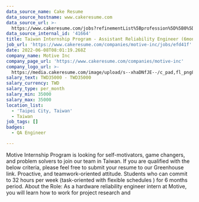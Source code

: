 ```yaml
---
data_source_name: Cake Resume
data_source_hostname: www.cakeresume.com
data_source_url: >-
  https://www.cakeresume.com/jobs?refinementList%5Bprofession%5D%5B0%5D=engineering_qa-engineer&refinementList%5Bsalary_type%5D=per_month&refinementList%5Bsalary_currency%5D=TWD&range%5Bsalary_range%5D%5Bmax%5D=600000
data_source_internal_id: '41664'
title: Taiwan Internship Program - Assistant Reliability Engineer (6months)
job_url: 'https://www.cakeresume.com/companies/motive-inc/jobs/efd41f'
date: 2022-06-08T08:01:19.268Z
company_name: Motive Inc
company_page_url: 'https://www.cakeresume.com/companies/motive-inc'
company_logo_url: >-
  https://media.cakeresume.com/image/upload/s--xhaDNfJE--/c_pad,fl_png8,h_200,w_200/v1654678189/k188xtiohwymatot5b73.png
salary_text: TWD35000 - TWD35000
salary_currency: TWD
salary_type: per_month
salary_min: 35000
salary_max: 35000
location_list:
  - 'Taipei City, Taiwan'
  - Taiwan
job_tags: []
badges:
  - QA Engineer

---
```


Motive Internship Program is looking for self-motivators, game changers, and problem solvers to join our team in Taiwan. If you are qualified with the below criteria, please feel free to submit your resume to our Greenhouse link. Proactive, and teamwork-oriented attitude. Students who can commit to 32 hours per week (task-oriented with flexible schedules ) for 6 months period. About the Role: As a hardware reliability engineer intern at Motive, you will learn how to work for project research and